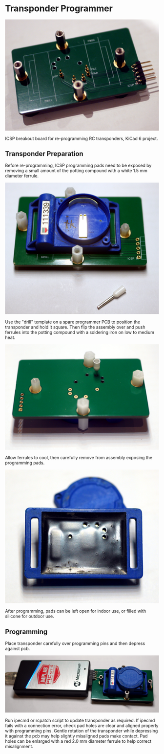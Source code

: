 # Transponder Programmer

![Programmer](rcprog_pgm.jpg "Programmer")

ICSP breakout board for re-programming RC transponders, KiCad 6
project.


## Transponder Preparation

Before re-programming, ICSP programming pads need to
be exposed by removing a small amount of the potting
compound with a white 1.5 mm diameter ferrule.

![Drill Position](rcprog_drillassy.jpg "Drill Positioning")

Use the "drill" template on a spare programmer PCB
to position the transponder and hold it square.
Then flip the assembly over and push ferrules into
the potting compound with a soldering iron
on low to medium heat.

![Insert Ferrule](rcprog_drill.jpg "Insert Ferrules")

Allow ferrules to cool, then carefully remove from assembly
exposing the programming pads.

![Programming Pads](rcprog_pads.jpg "Programming Pads")

After programming, pads can be left open for indoor use, or
filled with silicone for outdoor use.

## Programming

Place transponder carefully over programming pins
and then depress against pcb.

![Serving Suggestion](rcprog-ss.jpg "Serving Suggestion")

Run ipecmd or rcpatch script to update transponder as required.
If ipecmd fails with a connection error, check pad holes are
clear and aligned properly with programming pins. Gentle
rotation of the transponder while depressing it against the pcb
may help slightly misaligned pads make contact. Pad holes can be
enlarged with a red 2.0 mm diameter ferrule to help correct
misalignment.
